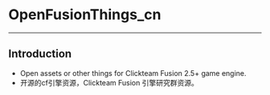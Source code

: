 # OpenFusionThings_cn
---
## Introduction
- Open assets or other things for Clickteam Fusion 2.5+ game engine. 
- 开源的cf引擎资源，Clickteam Fusion 引擎研究群资源。
